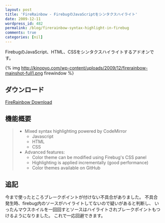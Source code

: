 ```yaml
---
layout: post
title: 'FireRainbow - FirebugのJavaScriptをシンタクスハイライト'
date: 2009-12-11
wordpress_id: 482
permalink: /blog/firerainbow-syntax-highlight-in-firebug
comments: true
categories: [nil]
---
```

FirebugのJavaScript、HTML、CSSをシンタクスハイライトするアドオンです。

{% img http://kinopyo.com/wp-content/uploads/2009/12/firerainbow-mainshot-full1.png firewindow %}

## ダウンロード
[FireRainbow Download](https://addons.mozilla.org/en-US/firefox/addon/9603)

## 機能概要

> - Mixed syntax highlighting powered by CodeMirror
>   - Javascript
>   - HTML
>   - CSS
> - Advanced features:
>   - Color theme can be modified using Firebug's CSS panel
>   - Highlighting is applied incrementally (good performance)
>   - Color themes available on GitHub

## 追記
今まで使ったところブレークポイントが付けない不具合がありました。
不具合発生時、firebug内のソースがハイライトしてないので疑いがあると判断し、
いったんマウスホイルを一回回すとソースはハイライトされブレークポイントもつけるようになりました。
これで一応回避できます。
